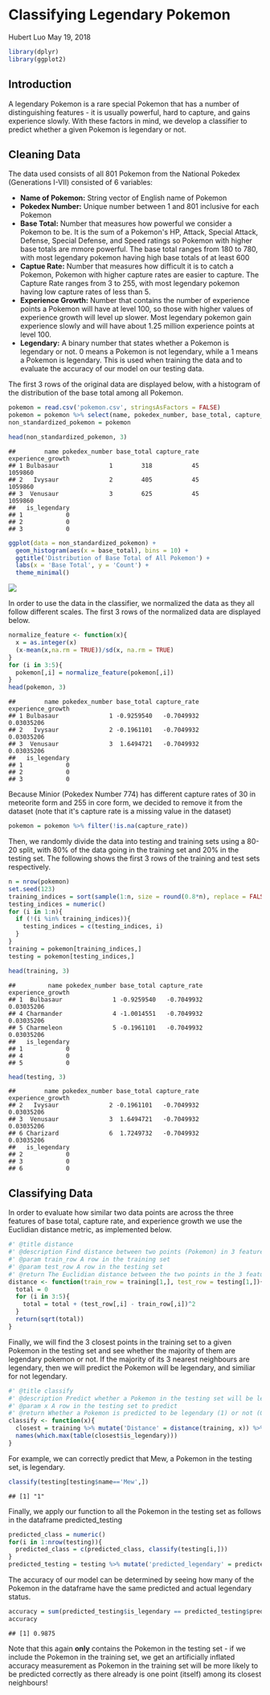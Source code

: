 Classifying Legendary Pokemon
================
Hubert Luo
May 19, 2018

``` r
library(dplyr)
library(ggplot2)
```

Introduction
------------

A legendary Pokemon is a rare special Pokemon that has a number of distinguishing features - it is usually powerful, hard to capture, and gains experience slowly. With these factors in mind, we develop a classifier to predict whether a given Pokemon is legendary or not.

Cleaning Data
-------------

The data used consists of all 801 Pokemon from the National Pokedex (Generations I-VII) consisted of 6 variables:

-   **Name of Pokemon:** String vector of English name of Pokemon
-   **Pokedex Number:** Unique number between 1 and 801 inclusive for each Pokemon
-   **Base Total:** Number that measures how powerful we consider a Pokemon to be. It is the sum of a Pokemon's HP, Attack, Special Attack, Defense, Special Defense, and Speed ratings so Pokemon with higher base totals are mmore powerful. The base total ranges from 180 to 780, with most legendary pokemon having high base totals of at least 600
-   **Captue Rate:** Number that measures how difficult it is to catch a Pokemon, Pokemon with higher capture rates are easier to capture. The Capture Rate ranges from 3 to 255, with most legendary pokemon having low capture rates of less than 5.
-   **Experience Growth:** Number that contains the number of experience points a Pokemon will have at level 100, so those with higher values of experience growth will level up slower. Most legendary pokemon gain experience slowly and will have about 1.25 million experience points at level 100.
-   **Legendary:** A binary number that states whether a Pokemon is legendary or not. 0 means a Pokemon is not legendary, while a 1 means a Pokemon is legendary. This is used when training the data and to evaluate the accuracy of our model on our testing data.

The first 3 rows of the original data are displayed below, with a histogram of the distribution of the base total among all Pokemon.

``` r
pokemon = read.csv('pokemon.csv', stringsAsFactors = FALSE)
pokemon = pokemon %>% select(name, pokedex_number, base_total, capture_rate, experience_growth, is_legendary)
non_standardized_pokemon = pokemon

head(non_standardized_pokemon, 3)
```

    ##        name pokedex_number base_total capture_rate experience_growth
    ## 1 Bulbasaur              1        318           45           1059860
    ## 2   Ivysaur              2        405           45           1059860
    ## 3  Venusaur              3        625           45           1059860
    ##   is_legendary
    ## 1            0
    ## 2            0
    ## 3            0

``` r
ggplot(data = non_standardized_pokemon) +
  geom_histogram(aes(x = base_total), bins = 10) + 
  ggtitle('Distribution of Base Total of All Pokemon') + 
  labs(x = 'Base Total', y = 'Count') +
  theme_minimal()
```

![](classify_legenday_pokemon_report_files/figure-markdown_github/unnamed-chunk-2-1.png)

In order to use the data in the classifier, we normalized the data as they all follow different scales. The first 3 rows of the normalized data are displayed below.

``` r
normalize_feature <- function(x){
  x = as.integer(x)
  (x-mean(x,na.rm = TRUE))/sd(x, na.rm = TRUE)
}
for (i in 3:5){
  pokemon[,i] = normalize_feature(pokemon[,i]) 
}
head(pokemon, 3)
```

    ##        name pokedex_number base_total capture_rate experience_growth
    ## 1 Bulbasaur              1 -0.9259540   -0.7049932        0.03035206
    ## 2   Ivysaur              2 -0.1961101   -0.7049932        0.03035206
    ## 3  Venusaur              3  1.6494721   -0.7049932        0.03035206
    ##   is_legendary
    ## 1            0
    ## 2            0
    ## 3            0

Because Minior (Pokedex Number 774) has different capture rates of 30 in meteorite form and 255 in core form, we decided to remove it from the dataset (note that it's capture rate is a missing value in the dataset)

``` r
pokemon = pokemon %>% filter(!is.na(capture_rate))
```

Then, we randomly divide the data into testing and training sets using a 80-20 split, with 80% of the data going in the training set and 20% in the testing set. The following shows the first 3 rows of the training and test sets respectively.

``` r
n = nrow(pokemon)
set.seed(123)
training_indices = sort(sample(1:n, size = round(0.8*n), replace = FALSE))
testing_indices = numeric()
for (i in 1:n){
  if (!(i %in% training_indices)){
    testing_indices = c(testing_indices, i)
  }
}
training = pokemon[training_indices,]
testing = pokemon[testing_indices,] 

head(training, 3)
```

    ##         name pokedex_number base_total capture_rate experience_growth
    ## 1  Bulbasaur              1 -0.9259540   -0.7049932        0.03035206
    ## 4 Charmander              4 -1.0014551   -0.7049932        0.03035206
    ## 5 Charmeleon              5 -0.1961101   -0.7049932        0.03035206
    ##   is_legendary
    ## 1            0
    ## 4            0
    ## 5            0

``` r
head(testing, 3)
```

    ##        name pokedex_number base_total capture_rate experience_growth
    ## 2   Ivysaur              2 -0.1961101   -0.7049932        0.03035206
    ## 3  Venusaur              3  1.6494721   -0.7049932        0.03035206
    ## 6 Charizard              6  1.7249732   -0.7049932        0.03035206
    ##   is_legendary
    ## 2            0
    ## 3            0
    ## 6            0

Classifying Data
----------------

In order to evaluate how similar two data points are across the three features of base total, capture rate, and experience growth we use the Euclidian distance metric, as implemented below.

``` r
#' @title distance
#' @description Find distance between two points (Pokemon) in 3 features
#' @param train_row A row in the training set
#' @param test_row A row in the testing set
#' @return The Euclidian distance between the two points in the 3 features selected
distance <- function(train_row = training[1,], test_row = testing[1,]){
  total = 0
  for (i in 3:5){
    total = total + (test_row[,i] - train_row[,i])^2
  }
  return(sqrt(total))
}
```

Finally, we will find the 3 closest points in the training set to a given Pokemon in the testing set and see whether the majority of them are legendary pokemon or not. If the majority of its 3 nearest neighbours are legendary, then we will predict the Pokemon will be legendary, and similiar for not legendary.

``` r
#' @title classify
#' @description Predict whether a Pokemon in the testing set will be legendary or not by looking at its 3 nearest neighbours in the training set
#' @param x A row in the testing set to predict
#' @return Whether a Pokemon is predicted to be legendary (1) or not (0)
classify <- function(x){
  closest = training %>% mutate('Distance' = distance(training, x)) %>% arrange(Distance) %>% slice(1:3) # Select 3 closest pokemon in training set
  names(which.max(table(closest$is_legendary)))
}
```

For example, we can correctly predict that Mew, a Pokemon in the testing set, is legendary.

``` r
classify(testing[testing$name=='Mew',])
```

    ## [1] "1"

Finally, we apply our function to all the Pokemon in the testing set as follows in the dataframe predicted\_testing

``` r
predicted_class = numeric()
for(i in 1:nrow(testing)){
  predicted_class = c(predicted_class, classify(testing[i,]))
}
predicted_testing = testing %>% mutate('predicted_legendary' = predicted_class) 
```

The accuracy of our model can be determined by seeing how many of the Pokemon in the dataframe have the same predicted and actual legendary status.

``` r
accuracy = sum(predicted_testing$is_legendary == predicted_testing$predicted_legendary)/nrow(predicted_testing)
accuracy
```

    ## [1] 0.9875

Note that this again **only** contains the Pokemon in the testing set - if we include the Pokemon in the training set, we get an artificially inflated accuracy measurement as Pokemon in the training set will be more likely to be predicted correctly as there already is one point (itself) among its closest neighbours!
